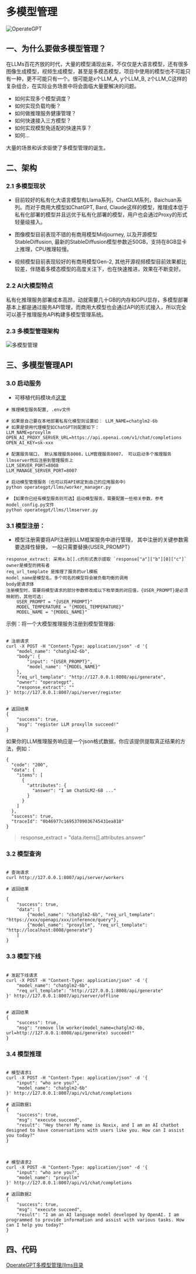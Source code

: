 # 多模型管理

![OperateGPT](../../assets/operategpt_logo.png)

## 一、为什么要做多模型管理？
在LLMs百花齐放的时代，大量的模型涌现出来，不仅仅是大语言模型，还有很多图像生成模型，视频生成模型，甚至是多模态模型，项目中使用的模型也不可能只有一种，更不可能只有一个。很可能是x个LLM_A, y个LLM_B, z个LLM_C这样的复杂组合，在实际业务场景中将会面临大量要解决的问题。
- 如何实现多个模型调度？
- 如何实现负载均衡？
- 如何做推理服务健康管理？
- 如何快速接入三方模型？
- 如何实现模型免适配的快速共享？
- 如何...

大量的场景和诉求驱使了多模型管理的诞生。


## 二、架构

### 2.1 多模型现状

- 目前较好的私有化大语言模型有Llama系列，ChatGLM系列，Baichuan系列。而对于商用大模型如ChatGPT, Bard, Claude这样的模型，推理成本低于私有化部署的模型并且远优于私有化部署的模型，用户也会通过Proxy的形式轻量级接入。


- 图像模型目前表现不错的有商用模型Midjourney, 以及开源模型StableDiffusion, 最新的StableDiffusion模型参数近50GB，支持在8GB显卡上推理，CPU推理较慢。


- 视频模型目前表现较好的有商用模型Gen-2, 其他开源视频模型目前效果都比较差，伴随着多模态模型的高度关注下，也在快速推进，效果在不断变好。

### 2.2 AI大模型特点

私有化推理服务部署成本高昂，动就需要几十GB的内存和GPU显存，多模型部署基本上都是通过服务API管理，而商用大模型也会通过API的形式接入，所以完全可以基于推理服务API构建多模型管理系统。

### 2.3 多模型管理架构

<img src="../../assets/multi_llms_manage.png" alt="多模型管理"/>


## 三、多模型管理API

### 3.0 启动服务

- 可移植代码模块点[这里](../../operategpt/llms)

```commandline
# 推理模型服务配置, .env文件

# 如果是自己要在本地部署私有化模型则设置如： LLM_NAME=chatglm2-6b
# 如果是使用代理模型如ChatGPT则配置如下：
LLM_NAME=proxyllm
OPEN_AI_PROXY_SERVER_URL=https://api.openai.com/v1/chat/completions
OPEN_AI_KEY=sk-xxx

# 配置服务端口， 默认推理服务8008，LLM管理服务8007， 可以启动多个推理服务llmserver然后注册到管理服务上
LLM_SERVER_PORT=8008
LLM_MANAGE_SERVER_PORT=8007

# 启动模型管理服务（也可以将API绑定到自己的应用服务中）
python operategpt/llms/worker_manager.py

# 【如果你已经有模型服务则可选】启动模型服务，需要配置一些相关参数，参考model_config.py文件
python operategpt/llms/llmserver.py
```

### 3.1 模型注册：
- 模型注册需要将API注册到LLM框架服务中进行管理， 其中注册的关键参数需要选择性替换， 一般只需要替换{USER_PROMPT}

```commandline
response_extract: 采用a.b[].c的形式表示提取 `response["a"]["b"][0]["c"]`
owner是模型的拥有者
req_url_template 是推理了服务的url模板
model_name是模型名，多个同名的模型将会被负载均衡的调用
body是请求体
注册模型时，需要将模型请求的部分参数修改成以下枚举类的对应值，{USER_PROMPT}是必须映射的，其他可选:
    USER_PROMPT = "{USER_PROMPT}"
    MODEL_TEMPERATURE = "{MODEL_TEMPERATURE}"
    MODEL_NAME = "{MODEL_NAME}"
```

示例：将一个大模型推理服务注册到模型管理器: 
```commandline

# 注册请求
curl -X POST -H "Content-Type: application/json" -d '{
    "model_name": "chatglm2-6b",
    "body": {
        "input": "{USER_PROMPT}",
        "model_name": "{MODEL_NAME}"
    },
    "req_url_template": "http://127.0.0.1:8008/api/generate",
    "owner": "operategpt",
    "response_extract": ""
}' http://127.0.0.1:8007/api/server/register


# 返回结果
{
    "success": true,
    "msg": "register LLM proxyllm succeed!"
}

```

如果你的LLM推理服务响应是一个json格式数据，你应该提供提取真正结果的方法，例如：

```
{
  "code": "200",
  "data": {
    "items": [
      {
        "attributes": {
          "answer": "I am ChatGLM2-6B ..."
        }
      }
    ]
  },
  "success": true,
  "traceId": "0b46977c16953709036745431ea818"
}
```

> response_extract = "data.items[].attributes.answer"


### 3.2 模型查询

```commandline

# 查询请求
curl http://127.0.0.1:8007/api/server/workers

# 返回结果

{
    "success": true,
    "data": [
    	{"model_name": "chatglm2-6b", "req_url_template": "https://xxx/openapi/xxx/inference/query"}, 
    	{"model_name": "proxyllm", "req_url_template": "http://localhost:8008/generate"}
    ]
}

```


### 3.3 模型下线

```commandline

# 发起下线请求
curl -X POST -H "Content-Type: application/json" -d '{
    "model_name": "chatglm2-6b",
    "req_url_template": "http://127.0.0.1:8008/api/generate"
}' http://127.0.0.1:8007/api/server/offline


# 返回结果
{
    "success": true,
    "msg": "remove llm worker(model_name=chatglm2-6b, url=http://127.0.0.1:8008/api/generate) succeed!"
}
```


### 3.4 模型推理

```commandline

# 模型请求1
curl -X POST -H "Content-Type: application/json" -d '{
    "input": "who are you?",
    "model_name": "chatglm2-6b"
}' http://127.0.0.1:8007/api/v1/chat/completions

# 返回数据1
{
    "success": true,
    "msg": "execute succeed",
    "result": "Hey there! My name is Noxix, and I am an AI chatbot designed to have conversations with users like you. How can I assist you today?"
}



# 模型请求2
curl -X POST -H "Content-Type: application/json" -d '{
    "input": "who are you?",
    "model_name": "proxyllm"
}' http://127.0.0.1:8007/api/v1/chat/completions

# 返回数据2
{
    "success": true,
    "msg": "execute succeed",
    "result": "I am an AI language model developed by OpenAI. I am programmed to provide information and assist with various tasks. How can I help you today?"
}

```

## 四、代码

[OperateGPT多模型管理/llms目录](https://github.com/xuyuan23/operateGPT/tree/master/operategpt/llms)
